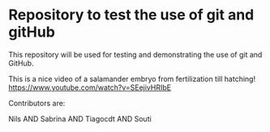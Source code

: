 # Repository to test the use of git and gitHub

This repository will be used for testing and demonstrating the use of git and GitHub.

This is a nice video of a salamander embryo from fertilization till hatching!
https://www.youtube.com/watch?v=SEejivHRIbE


Contributors are:


Nils
AND
Sabrina
AND
Tiagocdt
AND
Souti


